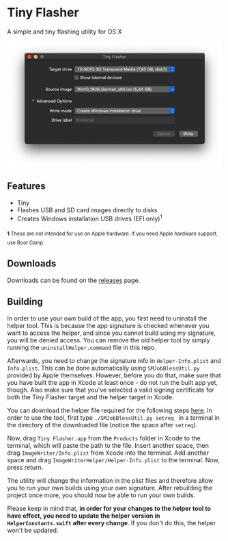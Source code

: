 # Tiny Flasher
A simple and tiny flashing utility for OS X

![screenshot](docs/img/screenshot.png?raw=1)

## Features
* Tiny
* Flashes USB and SD card images directly to disks
* Creates Windows installation USB drives (EFI only)<sup>1</sup>

<sub>**1** These are not intended for use on Apple hardware. If you need Apple hardware support, use Boot Camp.</sub>

## Downloads
Downloads can be found on the [releases](https://github.com/xxmicloxx/TinyFlasher/releases) page.

## Building
In order to use your own build of the app, you first need to uninstall the helper tool. This is because the app signature is checked whenever you want to access the helper, and since you cannot build using my signature, you will be denied access. You can remove the old helper tool by simply running the `uninstallHelper.command` file in this repo.

Afterwards, you need to change the signature info in `Helper-Info.plist` and `Info.plist`. This can be done automatically using `SMJobBlessUtil.py` provided by Apple themselves. However, before you do that, make sure that you have built the app in Xcode at least once - do not run the built app yet, though. Also make sure that you've selected a valid signing certificate for both the Tiny Flasher target and the helper target in Xcode.

You can download the helper file required for the following steps [here](https://developer.apple.com/library/archive/samplecode/SMJobBless/Listings/SMJobBlessUtil_py.html). In order to use the tool, first type `./SMJobBlessUtil.py setreq ` in a terminal in the directory of the downloaded file (notice the space after `setreq`).

Now, drag `Tiny Flasher.app` from the `Products` folder in Xcode to the terminal, which will paste the path to the file. Insert another space, then drag `ImageWriter/Info.plist` from Xcode into the terminal. Add another space and drag `ImageWriterHelper/Helper-Info.plist` to the terminal. Now, press return.

The utility will change the information in the plist files and therefore allow you to run your own builds using your own signature. After rebuilding the project once more, you should now be able to run your own builds.

Please keep in mind that, **in order for your changes to the helper tool to have effect, you need to update the helper version in `HelperConstants.swift` after every change**. If you don't do this, the helper won't be updated.
